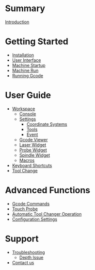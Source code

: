 # Summary

[Introduction](README.md)

# Getting Started
- [Installation](install.md)
- [User Interface](UserInterface.md)
- [Machine Startup](MachineStart.md)
- [Machine Run](MachineRun.md)
- [Running Gcode](GcodeRun.md)

# User Guide
- [Workspace](Workspace.md)
    - [Console](Console.md)
    - [Settings](Setting.md)
        - [Coordinate Systems]()
        - [Tools]()
        - [Event]()
    - [Gcode Viewer]()
    - [Laser Widget]()
    - [Probe Widget](ProbeWidget.md)
    - [Spindle Widget](SpindleWidget.md)
    - [Macros]()
- [Keyboard Shortcuts](Keyboard.md)
- [Tool Change](ToolChange.md)

# Advanced Functions
- [Gcode Commands](GcodeCommands.md)
- [Touch Probe]()
- [Automatic Tool Changer Operation]()
- [Configuration Settings](ConfigSet.md)

# Support
- [Troubleshooting](Troubleshooting.md)
    - [Depth Issue](Depth.md)
- [Contact us](Contact.md)
